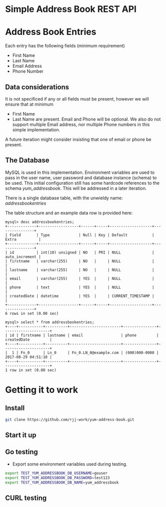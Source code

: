 # Simple Address Book REST API

# Address Book Entries
Each entry has the following fields (minimum requirement)
- First Name
- Last Name
- Email Address
- Phone Number

## Data considerations
It is not specificed if any or all fields must be present, however we will ensure that at minimum
- First Name
- Last Name
are present.  Email and Phone will be optional.
We also do not support multiple Email address, nor multiple Phone numbers in this simple implementation.

A future iteration might consider insisting that one of email or phone be present.

## The Database
MySQL is used in this implementation.
Environment variables are used to pass in the user name, user password and database instance (schema) to be used.
This initial configuration still has some hardcode references to the schema *yum_addressbook*.
This will be addressed in a later iteration.

There is a single database table, with the unwieldy name: *addressbookentries*

The table structure and an example data row is provided here:
```
mysql> desc addressbookentries;
+-------------+------------------+------+-----+-------------------+----------------+
| Field       | Type             | Null | Key | Default           | Extra          |
+-------------+------------------+------+-----+-------------------+----------------+
| id          | int(10) unsigned | NO   | PRI | NULL              | auto_increment |
| firstname   | varchar(255)     | NO   |     | NULL              |                |
| lastname    | varchar(255)     | NO   |     | NULL              |                |
| email       | varchar(255)     | YES  |     | NULL              |                |
| phone       | text             | YES  |     | NULL              |                |
| createdDate | datetime         | YES  |     | CURRENT_TIMESTAMP |                |
+-------------+------------------+------+-----+-------------------+----------------+
6 rows in set (0.00 sec)

mysql> select * from addressbookentries;
+----+-----------+----------+-----------------------+---------------+---------------------+
| id | firstname | lastname | email                 | phone         | createdDate         |
+----+-----------+----------+-----------------------+---------------+---------------------+
|  1 | Fn_0      | Ln_0     | Fn_0.LN_0@example.com | (000)000-0000 | 2017-08-29 04:51:10 |
+----+-----------+----------+-----------------------+---------------+---------------------+
1 row in set (0.00 sec)
```



# Getting it to work
## Install
```bash
git clone https://github.com/rjj-work/yum-address-book.git
```
## Start it up

## Go testing
- Export some environment variables used during testing.
```bash
export TEST_YUM_ADDRESSBOOK_DB_USERNAME=gouser
export TEST_YUM_ADDRESSBOOK_DB_PASSWORD=test123
export TEST_YUM_ADDRESSBOOK_DB_NAME=yum_addressbook
```


## CURL testing
